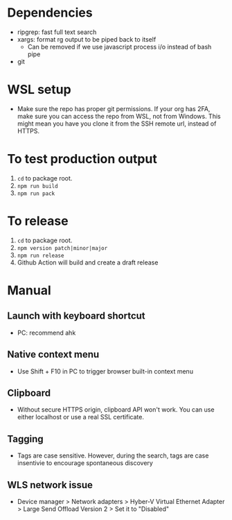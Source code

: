 # Dependencies

- ripgrep: fast full text search
- xargs: format rg output to be piped back to itself
  - Can be removed if we use javascript process i/o instead of bash pipe
- git

# WSL setup

- Make sure the repo has proper git permissions. If your org has 2FA, make sure you can access the repo from WSL, not from Windows. This might mean you have you clone it from the SSH remote url, instead of HTTPS.

# To test production output

1. `cd` to package root.
2. `npm run build`
3. `npm run pack`

# To release

1. `cd` to package root.
2. `npm version patch|minor|major`
3. `npm run release`
4. Github Action will build and create a draft release

# Manual

## Launch with keyboard shortcut

- PC: recommend ahk

## Native context menu

- Use Shift + F10 in PC to trigger browser built-in context menu

## Clipboard

- Without secure HTTPS origin, clipboard API won't work. You can use either localhost or use a real SSL certificate.

## Tagging

- Tags are case sensitive. However, during the search, tags are case insentivie to encourage spontaneous discovery

## WLS network issue

- Device manager > Network adapters > Hyber-V Virtual Ethernet Adapter > Large Send Offload Version 2 > Set it to "Disabled"
